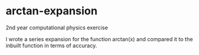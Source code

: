# arctan-expansion
2nd year computational physics exercise

I wrote a series expansion for the function arctan(x) and compared it to the inbuilt function in terms of accuracy.
